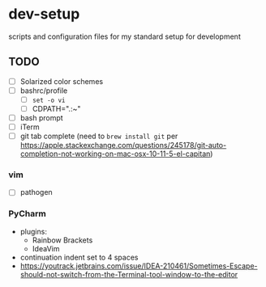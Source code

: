 # dev-setup
scripts and configuration files for my standard setup for development

## TODO
- [ ] Solarized color schemes
- [ ] bashrc/profile
  - [ ] `set -o vi`
  - [ ] CDPATH=".:~"
- [ ] bash prompt
- [ ] iTerm
- [ ] git tab complete (need to `brew install git` per https://apple.stackexchange.com/questions/245178/git-auto-completion-not-working-on-mac-osx-10-11-5-el-capitan)
### vim
- [ ] pathogen
### PyCharm
- plugins:
  - Rainbow Brackets
  - IdeaVim
- continuation indent set to 4 spaces
- https://youtrack.jetbrains.com/issue/IDEA-210461/Sometimes-Escape-should-not-switch-from-the-Terminal-tool-window-to-the-editor
